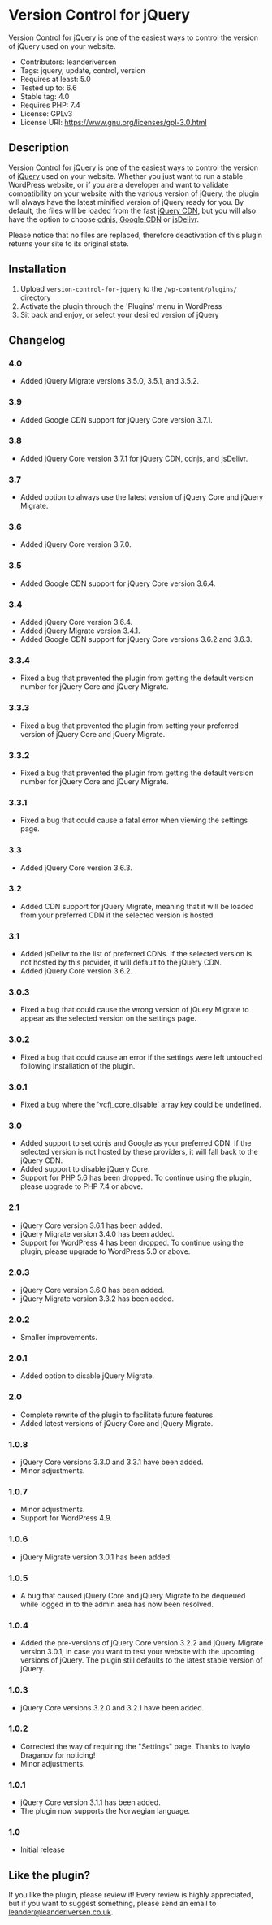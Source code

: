# Version Control for jQuery

Version Control for jQuery is one of the easiest ways to control the version of jQuery used on your website.

- Contributors: leanderiversen
- Tags: jquery, update, control, version
- Requires at least: 5.0
- Tested up to: 6.6
- Stable tag: 4.0
- Requires PHP: 7.4
- License: GPLv3
- License URI: https://www.gnu.org/licenses/gpl-3.0.html

## Description

Version Control for jQuery is one of the easiest ways to control the version of [jQuery](https://jquery.com/) used on your website. Whether you just want to run a stable WordPress website, or if you are a developer and want to validate compatibility on your website with the various version of jQuery, the plugin will always have the latest minified version of jQuery ready for you. By default, the files will be loaded from the fast [jQuery CDN](https://releases.jquery.com/), but you will also have the option to choose [cdnjs](https://cdnjs.com/), [Google CDN](https://developers.google.com/speed/libraries) or [jsDelivr](https://www.jsdelivr.com/).

Please notice that no files are replaced, therefore deactivation of this plugin returns your site to its original state.

## Installation

1. Upload `version-control-for-jquery` to the `/wp-content/plugins/` directory
2. Activate the plugin through the 'Plugins' menu in WordPress
3. Sit back and enjoy, or select your desired version of jQuery

## Changelog

### 4.0

- Added jQuery Migrate versions 3.5.0, 3.5.1, and 3.5.2.

### 3.9

- Added Google CDN support for jQuery Core version 3.7.1.

### 3.8

- Added jQuery Core version 3.7.1 for jQuery CDN, cdnjs, and jsDelivr.

### 3.7

- Added option to always use the latest version of jQuery Core and jQuery Migrate.

### 3.6

- Added jQuery Core version 3.7.0.

### 3.5

- Added Google CDN support for jQuery Core version 3.6.4.

### 3.4

- Added jQuery Core version 3.6.4.
- Added jQuery Migrate version 3.4.1.
- Added Google CDN support for jQuery Core versions 3.6.2 and 3.6.3.

### 3.3.4

- Fixed a bug that prevented the plugin from getting the default version number for jQuery Core and jQuery Migrate.

### 3.3.3

- Fixed a bug that prevented the plugin from setting your preferred version of jQuery Core and jQuery Migrate.

### 3.3.2

- Fixed a bug that prevented the plugin from getting the default version number for jQuery Core and jQuery Migrate.

### 3.3.1

- Fixed a bug that could cause a fatal error when viewing the settings page.

### 3.3

- Added jQuery Core version 3.6.3.

### 3.2

- Added CDN support for jQuery Migrate, meaning that it will be loaded from your preferred CDN if the selected version is hosted.

### 3.1

- Added jsDelivr to the list of preferred CDNs. If the selected version is not hosted by this provider, it will default to the jQuery CDN.
- Added jQuery Core version 3.6.2.

### 3.0.3

- Fixed a bug that could cause the wrong version of jQuery Migrate to appear as the selected version on the settings page.

### 3.0.2

- Fixed a bug that could cause an error if the settings were left untouched following installation of the plugin.

### 3.0.1

- Fixed a bug where the 'vcfj_core_disable' array key could be undefined.

### 3.0

- Added support to set cdnjs and Google as your preferred CDN. If the selected version is not hosted by these providers, it will fall back to the jQuery CDN.
- Added support to disable jQuery Core.
- Support for PHP 5.6 has been dropped. To continue using the plugin, please upgrade to PHP 7.4 or above.

### 2.1

- jQuery Core version 3.6.1 has been added.
- jQuery Migrate version 3.4.0 has been added.
- Support for WordPress 4 has been dropped. To continue using the plugin, please upgrade to WordPress 5.0 or above.

### 2.0.3

- jQuery Core version 3.6.0 has been added.
- jQuery Migrate version 3.3.2 has been added.

### 2.0.2

- Smaller improvements.

### 2.0.1

- Added option to disable jQuery Migrate.

### 2.0

- Complete rewrite of the plugin to facilitate future features.
- Added latest versions of jQuery Core and jQuery Migrate.

### 1.0.8

- jQuery Core versions 3.3.0 and 3.3.1 have been added.
- Minor adjustments.

### 1.0.7

- Minor adjustments.
- Support for WordPress 4.9.

### 1.0.6

- jQuery Migrate version 3.0.1 has been added.

### 1.0.5

- A bug that caused jQuery Core and jQuery Migrate to be dequeued while logged in to the admin area has now been resolved.

### 1.0.4

- Added the pre-versions of jQuery Core version 3.2.2 and jQuery Migrate version 3.0.1, in case you want to test your website with the upcoming versions of jQuery. The plugin still defaults to the latest stable version of jQuery.

### 1.0.3

- jQuery Core versions 3.2.0 and 3.2.1 have been added.

### 1.0.2

- Corrected the way of requiring the "Settings" page. Thanks to Ivaylo Draganov for noticing!
- Minor adjustments.

### 1.0.1

- jQuery Core version 3.1.1 has been added.
- The plugin now supports the Norwegian language.

### 1.0

- Initial release

## Like the plugin?

If you like the plugin, please review it! Every review is highly appreciated, but if you want to suggest something, please send an email to leander@leanderiversen.co.uk.
